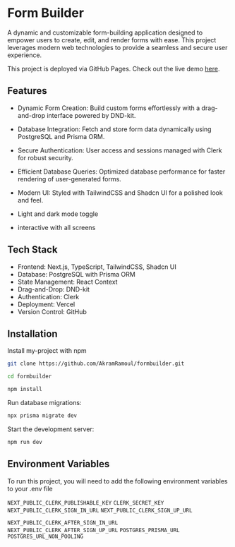 
# Form Builder


A dynamic and customizable form-building application designed to empower users to create, edit, and render forms with ease. This project leverages modern web technologies to provide a seamless and secure user experience.

This project is deployed via GitHub Pages. Check out the live demo [here](https://formbuilder-xcuz.vercel.app/).





## Features

- Dynamic Form Creation: Build custom forms effortlessly with a drag-and-drop interface powered by DND-kit.
- Database Integration: Fetch and store form data dynamically using PostgreSQL and Prisma ORM.
- Secure Authentication: User access and sessions managed with Clerk for robust security.
- Efficient Database Queries: Optimized database performance for faster rendering of user-generated forms.
- Modern UI: Styled with TailwindCSS and Shadcn UI for a polished look and feel.

- Light and dark mode toggle

- interactive with all screens
## Tech Stack

- Frontend: Next.js, TypeScript, TailwindCSS, Shadcn UI
- Database: PostgreSQL with Prisma ORM
- State Management: React Context
- Drag-and-Drop: DND-kit
- Authentication: Clerk
- Deployment: Vercel
- Version Control: GitHub
## Installation

Install my-project with npm

```bash
git clone https://github.com/AkramRamoul/formbuilder.git

cd formbuilder

npm install
```

Run database migrations:

```bash
npx prisma migrate dev
```
Start the development server:

```bash
npm run dev
```
## Environment Variables

To run this project, you will need to add the following environment variables to your .env file

`NEXT_PUBLIC_CLERK_PUBLISHABLE_KEY`
`CLERK_SECRET_KEY`
`NEXT_PUBLIC_CLERK_SIGN_IN_URL`
`NEXT_PUBLIC_CLERK_SIGN_UP_URL`

`NEXT_PUBLIC_CLERK_AFTER_SIGN_IN_URL`
`NEXT_PUBLIC_CLERK_AFTER_SIGN_UP_URL`
`POSTGRES_PRISMA_URL`
`POSTGRES_URL_NON_POOLING`

